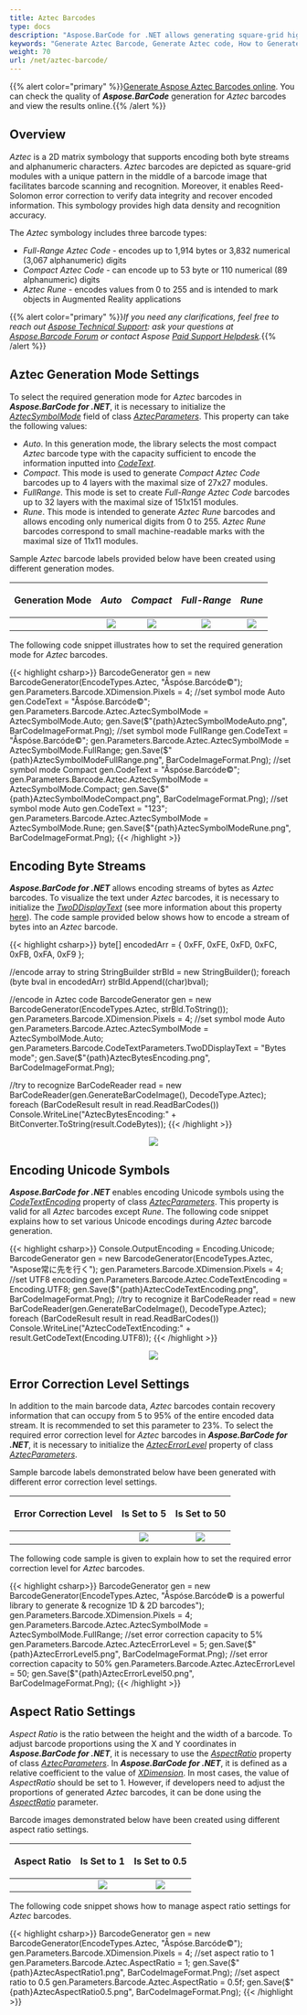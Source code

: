 ```yaml
---
title: Aztec Barcodes
type: docs
description: "Aspose.BarCode for .NET allows generating square-grid high-density two-dimensional Aztec barcodes."
keywords: "Generate Aztec Barcode, Generate Aztec code, How to Generate Aztec barcodes, Aspose.BarCode for .NET, C#"
weight: 70
url: /net/aztec-barcode/
---
```

{{% alert color="primary" %}}[Generate Aspose Aztec Barcodes online](https://products.aspose.app/barcode/generate/aztec). You can check the quality of ***Aspose.BarCode*** generation for *Aztec* barcodes and view the results online.{{% /alert %}}

## Overview
*Aztec* is a 2D matrix symbology that supports encoding both byte streams and alphanumeric characters. *Aztec* barcodes are depicted as square-grid modules with a unique pattern in the middle of a barcode image that facilitates barcode scanning and recognition. Moreover, it enables Reed-Solomon error correction to verify data integrity and recover encoded information. This symbology provides high data density and recognition accuracy.  
  
The *Aztec* symbology includes three barcode types:
-	*Full-Range Aztec Code* - encodes up to 1,914 bytes or 3,832 numerical (3,067 alphanumeric) digits
-	*Compact Aztec Code* - can encode up to 53 byte or 110 numerical (89 alphanumeric) digits
-	*Aztec Rune* - encodes values from 0 to 255 and is intended to mark objects in Augmented Reality applications
  
{{% alert color="primary" %}}*If you need any clarifications, feel free to reach out [Aspose Technical Support](/barcode/net/technical-support/): ask your questions at [Aspose.Barcode Forum](https://forum.aspose.com/c/barcode/13) or contact Aspose [Paid Support Helpdesk](https://helpdesk.aspose.com/).*{{% /alert %}}
  
## Aztec Generation Mode Settings
To select the required generation mode for *Aztec* barcodes in ***Aspose.BarCode for .NET***, it is necessary to initialize the [*AztecSymbolMode*](https://apireference.aspose.com/barcode/net/aspose.barcode.generation/aztecparameters/properties/aztecsymbolmode) field of class [*AztecParameters*](https://apireference.aspose.com/barcode/net/aspose.barcode.generation/aztecparameters). This property can take the following values:
- *Auto*. In this generation mode, the library selects the most compact *Aztec* barcode type with the capacity sufficient to encode the information inputted into [*CodeText*](https://apireference.aspose.com/barcode/net/aspose.barcode.generation/barcodegenerator/properties/codetext).
- *Compact*. This mode is used to generate *Compact Aztec Code* barcodes up to 4 layers with the maximal size of 27x27 modules. 
- *FullRange*. This mode is set to create *Full-Range Aztec Code* barcodes up to 32 layers with the maximal size of 151x151 modules.
- *Rune*. This mode is intended to generate *Aztec Rune* barcodes and allows encoding only numerical digits from 0 to 255. *Aztec Rune* barcodes correspond to small machine-readable marks with the maximal size of 11x11 modules.  
  
Sample *Aztec* barcode labels provided below have been created using different generation modes.
  
|<p align="center">**Generation Mode**</p>|<p align="center">*Auto*</p>|<p align="center">*Compact*</p>|<p align="center">*Full-Range*</p>|<p align="center">*Rune*</p>|
| :-: | :-: | :-: | :-: | :-: |
| |<img src="aztecsymbolmodeauto.png">|<img src="aztecsymbolmodecompact.png">|<img src="aztecsymbolmodefullrange.png">|<img src="aztecsymbolmoderune.png">|
  
The following code snippet illustrates how to set the required generation mode for *Aztec* barcodes.
  
{{< highlight csharp>}}
BarcodeGenerator gen = new BarcodeGenerator(EncodeTypes.Aztec, "Åspóse.Barcóde©");
gen.Parameters.Barcode.XDimension.Pixels = 4;
//set symbol mode Auto
gen.CodeText = "Åspóse.Barcóde©";
gen.Parameters.Barcode.Aztec.AztecSymbolMode = AztecSymbolMode.Auto;
gen.Save($"{path}AztecSymbolModeAuto.png", BarCodeImageFormat.Png);
//set symbol mode FullRange
gen.CodeText = "Åspóse.Barcóde©";
gen.Parameters.Barcode.Aztec.AztecSymbolMode = AztecSymbolMode.FullRange;
gen.Save($"{path}AztecSymbolModeFullRange.png", BarCodeImageFormat.Png);
//set symbol mode Compact
gen.CodeText = "Åspóse.Barcóde©";
gen.Parameters.Barcode.Aztec.AztecSymbolMode = AztecSymbolMode.Compact;
gen.Save($"{path}AztecSymbolModeCompact.png", BarCodeImageFormat.Png);
//set symbol mode Auto
gen.CodeText = "123";
gen.Parameters.Barcode.Aztec.AztecSymbolMode = AztecSymbolMode.Rune;
gen.Save($"{path}AztecSymbolModeRune.png", BarCodeImageFormat.Png);
{{< /highlight >}}
 
## Encoding Byte Streams
***Aspose.BarCode for .NET*** allows encoding streams of bytes as *Aztec* barcodes. To visualize the text under *Aztec* barcodes, it is necessary to initialize the [*TwoDDisplayText*](https://apireference.aspose.com/barcode/net/aspose.barcode.generation/codetextparameters/properties/twoddisplaytext) (see more information about this property [here](https://docs.aspose.com/barcode/net/working-with-barcode-text-appearance/#replacing-barcode-text-in-2d-barcodes/)). The code sample provided below shows how to encode a stream of bytes into an *Aztec* barcode.
  
{{< highlight csharp>}}
byte[] encodedArr = { 0xFF, 0xFE, 0xFD, 0xFC, 0xFB, 0xFA, 0xF9 };

//encode array to string
StringBuilder strBld = new StringBuilder();
foreach (byte bval in encodedArr)
    strBld.Append((char)bval);

//encode in Aztec code
BarcodeGenerator gen = new BarcodeGenerator(EncodeTypes.Aztec, strBld.ToString());
gen.Parameters.Barcode.XDimension.Pixels = 4;
//set symbol mode Auto
gen.Parameters.Barcode.Aztec.AztecSymbolMode = AztecSymbolMode.Auto;
gen.Parameters.Barcode.CodeTextParameters.TwoDDisplayText = "Bytes mode";
gen.Save($"{path}AztecBytesEncoding.png", BarCodeImageFormat.Png);

//try to recognize
BarCodeReader read = new BarCodeReader(gen.GenerateBarCodeImage(), DecodeType.Aztec);
foreach (BarCodeResult result in read.ReadBarCodes())
    Console.WriteLine("AztecBytesEncoding:" + BitConverter.ToString(result.CodeBytes));
{{< /highlight >}}
  
<p align="center"><img src="aztecbytesencoding.png"></p>
  
## Encoding Unicode Symbols
***Aspose.BarCode for .NET*** enables encoding Unicode symbols using the [*CodeTextEncoding*](https://apireference.aspose.com/barcode/net/aspose.barcode.generation/aztecparameters/properties/codetextencoding) property of class [*AztecParameters*](https://apireference.aspose.com/barcode/net/aspose.barcode.generation/aztecparameters). This property is valid for all *Aztec* barcodes except *Rune*. The following code snippet explains how to set various Unicode encodings during *Aztec* barcode generation.
  
{{< highlight csharp>}}
Console.OutputEncoding = Encoding.Unicode;
BarcodeGenerator gen = new BarcodeGenerator(EncodeTypes.Aztec, "Aspose常に先を行く");
gen.Parameters.Barcode.XDimension.Pixels = 4;
//set UTF8 encoding
gen.Parameters.Barcode.Aztec.CodeTextEncoding = Encoding.UTF8;
gen.Save($"{path}AztecCodeTextEncoding.png", BarCodeImageFormat.Png);
//try to recognize it
BarCodeReader read = new BarCodeReader(gen.GenerateBarCodeImage(), DecodeType.Aztec);
foreach (BarCodeResult result in read.ReadBarCodes())
    Console.WriteLine("AztecCodeTextEncoding:" + result.GetCodeText(Encoding.UTF8));
{{< /highlight >}}
  
<p align="center"><img src="azteccodetextencoding.png"></p>
  
## Error Correction Level Settings
In addition to the main barcode data, *Aztec* barcodes contain recovery information that can occupy from 5 to 95% of the entire encoded data stream. It is recommended to set this parameter to 23%. To select the required error correction level for *Aztec* barcodes in ***Aspose.BarCode for .NET***, it is necessary to initialize the [*AztecErrorLevel*](https://apireference.aspose.com/barcode/net/aspose.barcode.generation/aztecparameters/properties/aztecerrorlevel) property of class [*AztecParameters*](https://apireference.aspose.com/barcode/net/aspose.barcode.generation/aztecparameters).  
  
Sample barcode labels demonstrated below have been generated with different error correction level settings.
  
|<p align="center">**Error Correction Level**</p>|<p align="center">**Is Set to 5**</p>|<p align="center">**Is Set to 50**</p>|
| :-: | :-: | :-: |
| |<img src="aztecerrorlevel5.png">|<img src="aztecerrorlevel50.png">|
  
The following code sample is given to explain how to set the required error correction level for *Aztec* barcodes.
  
{{< highlight csharp>}}
BarcodeGenerator gen = new BarcodeGenerator(EncodeTypes.Aztec, "Åspóse.Barcóde© is a powerful library to generate & recognize 1D & 2D barcodes");
gen.Parameters.Barcode.XDimension.Pixels = 4;
gen.Parameters.Barcode.Aztec.AztecSymbolMode = AztecSymbolMode.FullRange;
//set error correction capacity to 5%
gen.Parameters.Barcode.Aztec.AztecErrorLevel = 5;
gen.Save($"{path}AztecErrorLevel5.png", BarCodeImageFormat.Png);
//set error correction capacity to 50%
gen.Parameters.Barcode.Aztec.AztecErrorLevel = 50;
gen.Save($"{path}AztecErrorLevel50.png", BarCodeImageFormat.Png);
{{< /highlight >}}

## Aspect Ratio Settings
*Aspect Ratio* is the ratio between the height and the width of a barcode. To adjust barcode proportions using the X and Y coordinates in ***Aspose.BarCode for .NET***, it is necessary to use the [*AspectRatio*](https://apireference.aspose.com/barcode/net/aspose.barcode.generation/aztecparameters/properties/aspectratio) property of class [*AztecParameters*](https://apireference.aspose.com/barcode/net/aspose.barcode.generation/aztecparameters). In ***Aspose.BarCode for .NET***, it is defined as a relative coefficient to the value of [*XDimension*](https://apireference.aspose.com/barcode/net/aspose.barcode.generation/barcodeparameters/properties/xdimension). In most cases, the value of *AspectRatio* should be set to 1. However, if developers need to adjust the proportions of generated *Aztec* barcodes, it can be done using the [*AspectRatio*](https://apireference.aspose.com/barcode/net/aspose.barcode.generation/aztecparameters/properties/aspectratio) parameter.  
  
Barcode images demonstrated below have been created using different aspect ratio settings.
  
|<p align="center">**Aspect Ratio**</p>|<p align="center">**Is Set to 1**</p>|<p align="center">**Is Set to 0.5**</p>|
| :-: | :-: | :-: |
| |<img src="aztecaspectratio1.png">|<img src="aztecaspectratio0.5.png">|
  
The following code snippet shows how to manage aspect ratio settings for *Aztec* barcodes.
  
{{< highlight csharp>}}
BarcodeGenerator gen = new BarcodeGenerator(EncodeTypes.Aztec, "Åspóse.Barcóde©");
gen.Parameters.Barcode.XDimension.Pixels = 4;
//set aspect ratio to 1
gen.Parameters.Barcode.Aztec.AspectRatio = 1;
gen.Save($"{path}AztecAspectRatio1.png", BarCodeImageFormat.Png);
//set aspect ratio to 0.5
gen.Parameters.Barcode.Aztec.AspectRatio = 0.5f;
gen.Save($"{path}AztecAspectRatio0.5.png", BarCodeImageFormat.Png);
{{< /highlight >}}
  